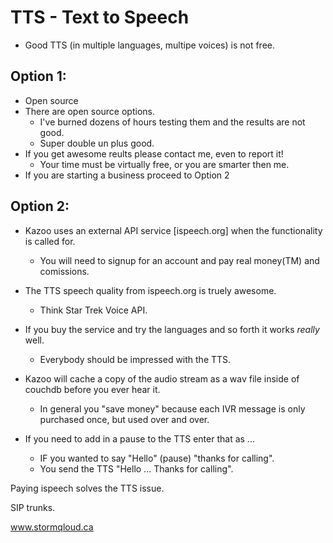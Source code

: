 # TTS - Text to Speech

* Good TTS (in multiple languages, multipe voices) is not free.
 
## Option 1:
  * Open source
  * There are open source options.   
    * I've burned dozens of hours testing them and the results are not good.  
    * Super double un plus good.
  * If you get awesome reults please contact me, even to report it!
    * Your time must be virtually free, or you are smarter then me.
 *  If you are starting a business proceed to Option 2 
  
## Option 2:
* Kazoo uses an external API service [ispeech.org] when the functionality is called for.
  *  You will need to signup for an account and pay real money(TM) and comissions.
  
* The TTS speech quality from ispeech.org is truely awesome.
  * Think Star Trek Voice API.

* If you buy the service and try the languages and so forth it works *really* well.
  *  Everybody should be impressed with the TTS. 

* Kazoo will cache a copy of the audio stream as a wav file inside of couchdb before you ever hear it.
  * In general you "save money" because each IVR message is only purchased once, but used over and over.

* If you need to add in a pause to the TTS enter that as ...
  * IF you wanted to say "Hello" (pause) "thanks for calling".
  * You send the TTS "Hello ... Thanks for calling".


Paying ispeech solves the TTS issue. 

SIP trunks.

www.stormqloud.ca
